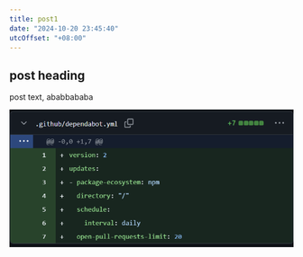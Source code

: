 ```yaml
---
title: post1
date: "2024-10-20 23:45:40"
utcOffset: "+08:00"
---
```


## post heading

post text, ababbababa

![alt text](/img/image.png)
